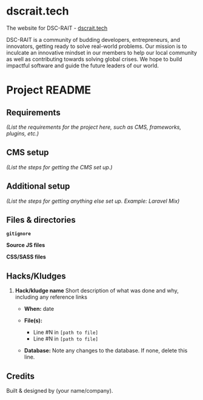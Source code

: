 # dscrait.tech

The website for DSC-RAIT - [dscrait.tech](https://dscrait.tech)

DSC-RAIT is a community of budding developers, entrepreneurs, and innovators, getting ready to solve real-world problems. Our mission is to inculcate an innovative mindset in our members to help our local community as well as contributing towards solving global crises. We hope to build impactful software and guide the future leaders of our world.


# Project README


## Requirements

*(List the requirements for the project here, such as CMS, frameworks, plugins, etc.)*

## CMS setup
*(List the steps for getting the CMS set up.)*

## Additional setup
*(List the steps for getting anything else set up. Example: Laravel Mix)*

## Files & directories

**`gitignore`** 

**Source JS files**

**CSS/SASS files**


## Hacks/Kludges

1. **Hack/kludge name**
	Short description of what was done and why, including any reference links
	
	- **When:** date
	- **File(s):**
	
	  - Line #N in `[path to file]`
	  - Line #N in `[path to file]`
	- **Database:** Note any changes to the database. If none, delete this line.




## Credits <a name="credits"></a>
Built & designed by (your name/company).
